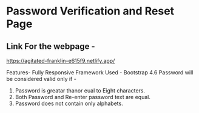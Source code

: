 # Password Verification and Reset Page
## Link For the webpage -
https://agitated-franklin-e615f9.netlify.app/

Features- Fully Responsive
Framework Used - Bootstrap 4.6
Password will be considered valid only if -
1. Password is greatar thanor eual to Eight characters.
2. Both Password and Re-enter password text are equal.
3. Password does not contain only alphabets.
